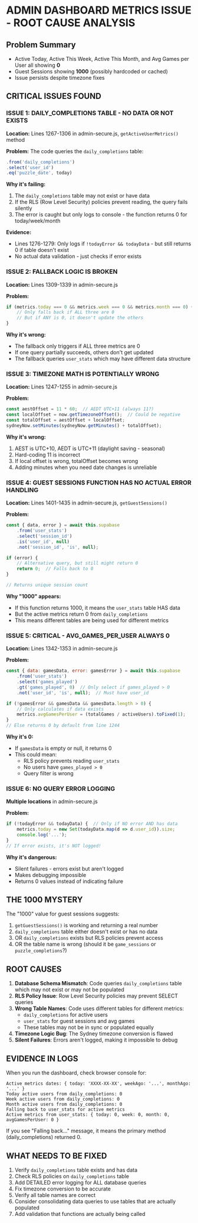 # ADMIN DASHBOARD METRICS ISSUE - ROOT CAUSE ANALYSIS

## Problem Summary
- Active Today, Active This Week, Active This Month, and Avg Games per User all showing **0**
- Guest Sessions showing **1000** (possibly hardcoded or cached)
- Issue persists despite timezone fixes

## CRITICAL ISSUES FOUND

### ISSUE 1: DAILY_COMPLETIONS TABLE - NO DATA OR NOT EXISTS
**Location:** Lines 1267-1306 in admin-secure.js, `getActiveUserMetrics()` method

**Problem:** 
The code queries the `daily_completions` table:
```javascript
.from('daily_completions')
.select('user_id')
.eq('puzzle_date', today)
```

**Why it's failing:**
1. The `daily_completions` table may not exist or have data
2. If the RLS (Row Level Security) policies prevent reading, the query fails silently
3. The error is caught but only logs to console - the function returns 0 for today/week/month

**Evidence:**
- Lines 1276-1279: Only logs if `!todayError && todayData` - but still returns 0 if table doesn't exist
- No actual data validation - just checks if error exists

### ISSUE 2: FALLBACK LOGIC IS BROKEN
**Location:** Lines 1309-1339 in admin-secure.js

**Problem:**
```javascript
if (metrics.today === 0 && metrics.week === 0 && metrics.month === 0) {
    // Only falls back if ALL three are 0
    // But if ANY is 0, it doesn't update the others
}
```

**Why it's wrong:**
- The fallback only triggers if ALL three metrics are 0
- If one query partially succeeds, others don't get updated
- The fallback queries `user_stats` which may have different data structure

### ISSUE 3: TIMEZONE MATH IS POTENTIALLY WRONG
**Location:** Lines 1247-1255 in admin-secure.js

**Problem:**
```javascript
const aestOffset = 11 * 60;  // AEDT UTC+11 (always 11?)
const localOffset = now.getTimezoneOffset();  // Could be negative
const totalOffset = aestOffset + localOffset;
sydneyNow.setMinutes(sydneyNow.getMinutes() + totalOffset);
```

**Why it's wrong:**
1. AEST is UTC+10, AEDT is UTC+11 (daylight saving - seasonal)
2. Hard-coding 11 is incorrect
3. If local offset is wrong, totalOffset becomes wrong
4. Adding minutes when you need date changes is unreliable

### ISSUE 4: GUEST SESSIONS FUNCTION HAS NO ACTUAL ERROR HANDLING
**Location:** Lines 1401-1435 in admin-secure.js, `getGuestSessions()`

**Problem:**
```javascript
const { data, error } = await this.supabase
    .from('user_stats')
    .select('session_id')
    .is('user_id', null)
    .not('session_id', 'is', null);

if (error) {
    // Alternative query, but still might return 0
    return 0;  // Falls back to 0
}

// Returns unique session count
```

**Why "1000" appears:**
- If this function returns 1000, it means the `user_stats` table HAS data
- But the active metrics return 0 from `daily_completions`
- This means different tables are being used for different metrics

### ISSUE 5: CRITICAL - AVG_GAMES_PER_USER ALWAYS 0
**Location:** Lines 1342-1353 in admin-secure.js

**Problem:**
```javascript
const { data: gamesData, error: gamesError } = await this.supabase
    .from('user_stats')
    .select('games_played')
    .gt('games_played', 0)  // Only select if games_played > 0
    .not('user_id', 'is', null);  // Must have user_id

if (!gamesError && gamesData && gamesData.length > 0) {
    // Only calculates if data exists
    metrics.avgGamesPerUser = (totalGames / activeUsers).toFixed(1);
}
// Else returns 0 by default from line 1244
```

**Why it's 0:**
- If `gamesData` is empty or null, it returns 0
- This could mean:
  - RLS policy prevents reading `user_stats`
  - No users have `games_played > 0`
  - Query filter is wrong

### ISSUE 6: NO QUERY ERROR LOGGING
**Multiple locations** in admin-secure.js

**Problem:**
```javascript
if (!todayError && todayData) {  // Only if NO error AND has data
    metrics.today = new Set(todayData.map(d => d.user_id)).size;
    console.log('...');
}
// If error exists, it's NOT logged!
```

**Why it's dangerous:**
- Silent failures - errors exist but aren't logged
- Makes debugging impossible
- Returns 0 values instead of indicating failure

## THE 1000 MYSTERY

The "1000" value for guest sessions suggests:
1. `getGuestSessions()` is working and returning a real number
2. `daily_completions` table either doesn't exist or has no data
3. OR `daily_completions` exists but RLS policies prevent access
4. OR the table name is wrong (should it be `game_sessions` or `puzzle_completions`?)

## ROOT CAUSES

1. **Database Schema Mismatch**: Code queries `daily_completions` table which may not exist or may not be populated
2. **RLS Policy Issue**: Row Level Security policies may prevent SELECT queries
3. **Wrong Table Names**: Code uses different tables for different metrics:
   - `daily_completions` for active users
   - `user_stats` for guest sessions and avg games
   - These tables may not be in sync or populated equally
4. **Timezone Logic Bug**: The Sydney timezone conversion is flawed
5. **Silent Failures**: Errors aren't logged, making it impossible to debug

## EVIDENCE IN LOGS

When you run the dashboard, check browser console for:
```
Active metrics dates: { today: 'XXXX-XX-XX', weekAgo: '...', monthAgo: '...' }
Today active users from daily_completions: 0
Week active users from daily_completions: 0
Month active users from daily_completions: 0
Falling back to user_stats for active metrics
Active metrics from user_stats: { today: 0, week: 0, month: 0, avgGamesPerUser: 0 }
```

If you see "Falling back..." message, it means the primary method (daily_completions) returned 0.

## WHAT NEEDS TO BE FIXED

1. Verify `daily_completions` table exists and has data
2. Check RLS policies on `daily_completions` table
3. Add DETAILED error logging for ALL database queries
4. Fix timezone conversion to be accurate
5. Verify all table names are correct
6. Consider consolidating data queries to use tables that are actually populated
7. Add validation that functions are actually being called

